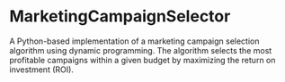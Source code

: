 # MarketingCampaignSelector
 A Python-based implementation of a marketing campaign selection algorithm using dynamic programming. The algorithm selects the most profitable campaigns within a given budget by maximizing the return on investment (ROI).
